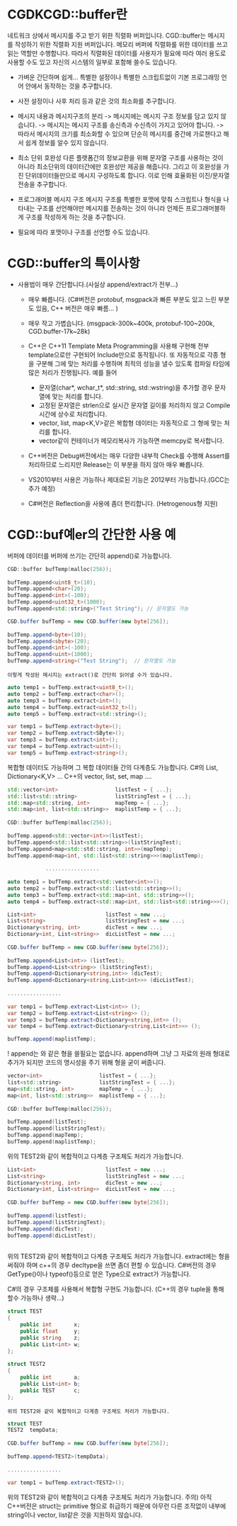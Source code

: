 # CGDKCGD::buffer란
네트워크 상에서 메시지를 주고 받기 위한 직렬화 버퍼입니다.
CGD::buffer는 메시지를 작성하기 위한 직렬화 지원 버퍼입니다.
메모리 버퍼에 직렬화를 위한 데이터를 쓰고 읽는 역할만 수행합니다.
따라서 직렬화된 데이터를 사용자가 필요에 따라 여러 용도로 사용할 수도 있고 
자신의 시스템의 일부로 포함해 쓸수도 있습니다.

   - 가벼운 간단하며 쉽게...
     특별한 설정이나 특별한 스크립트없이 기본 프로그래밍 언어 안에서 동작하는 
     것을 추구합니다. 
   - 사전 설정이나 사후 처리 등과 같은 것의 최소화를 추구합니다.

   - 메시지 내용과 메시지구조의 분리
     -> 메시지에는 메시지 구조 정보를 담고 있지 않습니다.
     -> 메시지는 메시지 구조를 송신측과 수신측이 가지고 있어야 합니다.
     -> 따라서 메시지의 크기를 최소화할 수 있으며 단순히 메시지를 중간에 가로챈다고
        해서 쉽게 정보를 알수 있지 않습니다.

   - 최소 단위 호완성
     다른 플랫폼간의 정보교환을 위해 문자열 구조를 사용하는 것이 아니라 최소단위의 
     데이터간에만 호완성만 제공을 해줍니다.
     그리고 이 호완성을 가진 단위데이터들만으로 메시지 구성하도록 합니다.
     이로 인해 효율화된 이진/문자열 전송을 추구합니다. 

   - 프로그래머블 메시지 구조
     메시지 구조를 특별한 포맷에 맞춰 스크립트나 형식을 나타내는 구조를 선언해야만
     메시지를 전송하는 것이 아니라 언제든 프로그래머블하게 구조를 작성하게 하는 것을
     추구합니다.
   - 필요에 따라 포맷이나 구조를 선언할 수도 있습니다.


# CGD::buffer의 특이사항
 - 사용법이 매우 간단합니다.(사실상 append/extract가 전부...)
   - 매우 빠릅니다. (C#버전은 protobuf, msgpack과 빠른 부분도 있고 느린 부분도 있음,
     C++ 버전은 매우 빠름... )
   - 매우 작고 가볍습니다. (msgpack-300k~400k, protobuf-100~200k, CGD.buffer-17k~28k)
   - C++은 C++11 Template Meta Programming을 사용해 구현해 전부 template으로만 구현되어
     Include만으로 동작됩니다.
     또 자동적으로 각종 형을 구분해 그에 맞는 처리를 수행하며 최적의 성능을 낼수
     있도록 컴파일 타임에 많은 처리가 진행됩니다. 예를 들어

      * 문자열(char*, wchar_t*, std::string, std::wstring)을 추가할 경우 문자열에 
        맞는 처리를 합니다.
      * 고정된 문자열은 strlen으로 실시간 문자열 길이를 처리하지 않고 Compile시간에
        상수로 처리합니다.
      * vector<T>, list<T>, map<K,V>같은 복합형 데이터는 자동적으로 그 형에 맞는 
        처리를 합니다.
      * vector<T>같이 컨테이너가 메모리복사가 가능하면 memcpy로 복사합니다.

   - C++버전은 Debug버전에서는 매우 다양한 내부적 Check를 수행해 Assert를 처리하므로
     느리지만 Release는 이 부분을 하지 않아 매우 빠릅니다.
   - VS2010부터 사용은 가능하나 제대로된 기능은 2012부터 가능합니다.(GCC는 추가 예정)
   - C#버전은 Reflection을 사용에 좀더 편리합니다. (Hetrogenous형 지원)

# CGD::buf예er의 간단한 사용 예
   
버퍼에 데이터를 버퍼에 쓰기는 간단히 append()로 가능합니다.
    
``` C++
CGD::buffer bufTemp(malloc(256));
       
bufTemp.append<uint8_t>(10);
bufTemp.append<char>(20);
bufTemp.append<int>(-100);
bufTemp.append<uint32_t>(1000);
bufTemp.append<std::string>("Test String"); // 문자열도 가능
```
``` C#
CGD.buffer bufTemp = new CGD.buffer(new byte[256]);
       
bufTemp.append<byte>(10);
bufTemp.append<sbyte>(20);
bufTemp.append<int>(-100);
bufTemp.append<uint>(1000);
bufTemp.append<string>("Test String");	// 문자열도 가능
```
    이렇게 작성된 메시지는 extract()로 간단히 읽어낼 수가 있습니다.

``` C++
auto temp1 = bufTemp.extract<uint8_t>();
auto temp2 = bufTemp.extract<char>();
auto temp3 = bufTemp.extract<int>();
auto temp4 = bufTemp.extract<uint32_t>();
auto temp5 = bufTemp.extract<std::string>();
```
``` C#
var temp1 = bufTemp.extract<byte>();
var temp2 = bufTemp.extract<SByte>();
var temp3 = bufTemp.extract<int>();
var temp4 = bufTemp.extract<uint>();
var temp5 = bufTemp.extract<string>();
```

복합형 데이터도 가능하며 그 복합 데이터들 간의 다계층도 가능합니다.
C#의 List<T>, Dictionary<K,V> ...
C++의 vector<T>, list<T>, set<T>, map<T> ....

``` C++
std::vector<int>                  listTest = { ...};
std::list<std::string>            listStringTest = { ...};
std::map<std::string, int>        mapTemp = { ...};
std::map<int, list<std::string>>  maplistTemp = { ...};
	    
CGD::buffer bufTemp(malloc(256));
	    
bufTemp.append<std::vector<int>>(listTest);
bufTemp.append<std::list<std::string>>(listStringTest);
bufTemp.append<map<std::std::string, int>>(mapTemp);
bufTemp.append<map<int, std::list<std::string>>>(maplistTemp);
	    
            .................
	    
auto temp1 = bufTemp.extract<std::vector<int>>();
auto temp2 = bufTemp.extract<std::list<std::string>>();
auto temp3 = bufTemp.extract<std::map<int, std::string>>();
auto temp4 = bufTemp.extract<std::map<int, std::list<std::string>>>();
```
``` C#
List<int>                      listTest = new ...;
List<string>                   listStringTest = new ...;
Dictionary<string, int>        dicTest = new ...;
Dictionary<int, List<string>>  dicListTest = new ...;
       
CGD.buffer bufTemp = new CGD.buffer(new byte[256]);
       
bufTemp.append<List<int>> (listTest);
bufTemp.append<List<string>> (listStringTest);
bufTemp.append<Dictionary<string,int>> (dicTest);
bufTemp.append<Dictionary<string,List<int>>> (dicListTest);
       
.................
       
var temp1 = bufTemp.extract<List<int>> ();
var temp2 = bufTemp.extract<List<string>> ();
var temp3 = bufTemp.extract<Dictionary<string,int>> ();
var temp4 = bufTemp.extract<Dictionary<string,List<int>>> ();

bufTemp.append(maplistTemp);
```
! append는 <T>와 같은 형을 쓸필요는 없습니다.
append하며 그냥 그 자료의 원래 형대로 추가가 되지만 코드의 명시성을 주기 위해 형을 굳이 써줍니다.

``` C++
vector<int>                  listTest = { ...};
list<std::string>            listStringTest = { ...};
map<std::string, int>        mapTemp = { ...};
map<int, list<std::string>>  maplistTemp = { ...};
	    
CGD::buffer bufTemp(malloc(256));
	    
bufTemp.append(listTest);
bufTemp.append(listStringTest);
bufTemp.append(mapTemp);
bufTemp.append(maplistTemp);
```

위의 TEST2와 같이 복합적이고 다계층 구조체도 처리가 가능합니다.
``` C#
List<int>                      listTest = new ...;
List<string>                   listStringTest = new ...;
Dictionary<string, int>        dicTest = new ...;
Dictionary<int, List<string>>  dicListTest = new ...;
       
CGD.buffer bufTemp = new CGD.buffer(new byte[256]);
       
bufTemp.append(listTest);
bufTemp.append(listStringTest);
bufTemp.append(dicTest);
bufTemp.append(dicListTest);
       
```
위의 TEST2와 같이 복합적이고 다계층 구조체도 처리가 가능합니다.
extract<T>에는 <T>형을 써줘야 하며 c++의 경우 decltype을 쓰면
좀더 편할 수 있습니다.
C#버전의 경우 GetType()이나 typeof()등으로 얻은 Type으로
extract가 가능합니다.

C#의 경우 구조체를 사용해서 복합형 구현도 가능합니다.
(C++의 경우 tuple을 통해 할수 가능하나 생략...)

``` C#
struct TEST
{
    public int       x;
    public float     y;
    public string    z;
    public List<int> w;
};
	    
struct TEST2
{
    public int       a;
    public List<int> b;
    public TEST      c;
};
```
    위의 TEST2와 같이 복합적이고 다계층 구조체도 처리가 가능합니다.

``` C#
struct TEST
TEST2  tempData;
	    
CGD.buffer bufTemp = new CGD.buffer(new byte[256]);
	    
bufTemp.append<TEST2>(tempData);
	    
.................
	    
var temp1 = bufTemp.extract<TEST2>();

```
위의 TEST2와 같이 복합적이고 다계층 구조체도 처리가 가능합니다.
주의) 아직 C++버전은 struct는 primitive 형으로 취급하기 때문에 아무런 다른
조작없이 내부에 string이나 vector<T>, list<T>같은 것을 지원하지 않습니다.

